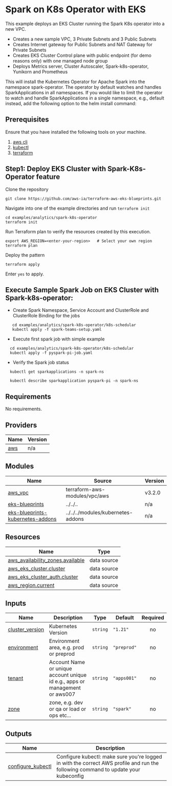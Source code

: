 # Spark on K8s Operator with EKS

This example deploys an EKS Cluster running the Spark K8s operator into a new VPC.
 - Creates a new sample VPC, 3 Private Subnets and 3 Public Subnets
 - Creates Internet gateway for Public Subnets and NAT Gateway for Private Subnets
 - Creates EKS Cluster Control plane with public endpoint (for demo reasons only) with one managed node group
 - Deploys Metrics server, Cluster Autoscaler, Spark-k8s-operator, Yunikorn and Prometheus

 This will install the Kubernetes Operator for Apache Spark into the namespace spark-operator.
 The operator by default watches and handles SparkApplications in all namespaces.
 If you would like to limit the operator to watch and handle SparkApplications in a single namespace, e.g., default instead, add the following option to the helm install command:

## Prerequisites
Ensure that you have installed the following tools on your machine.
1. [aws cli](https://docs.aws.amazon.com/cli/latest/userguide/install-cliv2.html)
3. [kubectl](https://Kubernetes.io/docs/tasks/tools/)
4. [terraform](https://learn.hashicorp.com/tutorials/terraform/install-cli)

## Step1: Deploy EKS Cluster with Spark-K8s-Operator feature
Clone the repository

```
git clone https://github.com/aws-ia/terraform-aws-eks-blueprints.git
```

Navigate into one of the example directories and run `terraform init`

```
cd examples/analytics/spark-k8s-operator
terraform init
```

Run Terraform plan to verify the resources created by this execution.

```
export AWS_REGION=<enter-your-region>   # Select your own region
terraform plan
```

Deploy the pattern

```
terraform apply
```

Enter `yes` to apply.

## Execute Sample Spark Job on EKS Cluster with Spark-k8s-operator:
 - Create Spark Namespace, Service Account and ClusterRole and ClusterRole Binding for the jobs

```shell script
   cd examples/analytics/spark-k8s-operator/k8s-schedular
   kubectl apply -f spark-teams-setup.yaml
```

- Execute first spark job with simple example

```shell script
  cd examples/analytics/spark-k8s-operator/k8s-schedular
  kubectl apply -f pyspark-pi-job.yaml
```

- Verify the Spark job status

```shell script
  kubectl get sparkapplications -n spark-ns

  kubectl describe sparkapplication pyspark-pi -n spark-ns
```

<!--- BEGIN_TF_DOCS --->
## Requirements

No requirements.

## Providers

| Name | Version |
|------|---------|
| <a name="provider_aws"></a> [aws](#provider\_aws) | n/a |

## Modules

| Name | Source | Version |
|------|--------|---------|
| <a name="module_aws_vpc"></a> [aws\_vpc](#module\_aws\_vpc) | terraform-aws-modules/vpc/aws | v3.2.0 |
| <a name="module_eks-blueprints"></a> [eks-blueprints](#module\_eks-blueprints) | ../../.. | n/a |
| <a name="module_eks-blueprints-kubernetes-addons"></a> [eks-blueprints-kubernetes-addons](#module\_eks-blueprints-kubernetes-addons) | ../../../modules/kubernetes-addons | n/a |

## Resources

| Name | Type |
|------|------|
| [aws_availability_zones.available](https://registry.terraform.io/providers/hashicorp/aws/latest/docs/data-sources/availability_zones) | data source |
| [aws_eks_cluster.cluster](https://registry.terraform.io/providers/hashicorp/aws/latest/docs/data-sources/eks_cluster) | data source |
| [aws_eks_cluster_auth.cluster](https://registry.terraform.io/providers/hashicorp/aws/latest/docs/data-sources/eks_cluster_auth) | data source |
| [aws_region.current](https://registry.terraform.io/providers/hashicorp/aws/latest/docs/data-sources/region) | data source |

## Inputs

| Name | Description | Type | Default | Required |
|------|-------------|------|---------|:--------:|
| <a name="input_cluster_version"></a> [cluster\_version](#input\_cluster\_version) | Kubernetes Version | `string` | `"1.21"` | no |
| <a name="input_environment"></a> [environment](#input\_environment) | Environment area, e.g. prod or preprod | `string` | `"preprod"` | no |
| <a name="input_tenant"></a> [tenant](#input\_tenant) | Account Name or unique account unique id e.g., apps or management or aws007 | `string` | `"apps001"` | no |
| <a name="input_zone"></a> [zone](#input\_zone) | zone, e.g. dev or qa or load or ops etc... | `string` | `"spark"` | no |

## Outputs

| Name | Description |
|------|-------------|
| <a name="output_configure_kubectl"></a> [configure\_kubectl](#output\_configure\_kubectl) | Configure kubectl: make sure you're logged in with the correct AWS profile and run the following command to update your kubeconfig |

<!--- END_TF_DOCS --->
